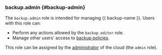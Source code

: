 ### backup.admin {#backup-admin}

The `backup.admin` role is intended for managing {{ backup-name }}. Users with this role can:

* Perform any actions allowed by the `backup.editor` role.
* Manage other users' access to [backup policies](../backup/concepts/policy.md).

This role can be assigned by the [administrator](#admin) of the cloud (the `admin` role).
